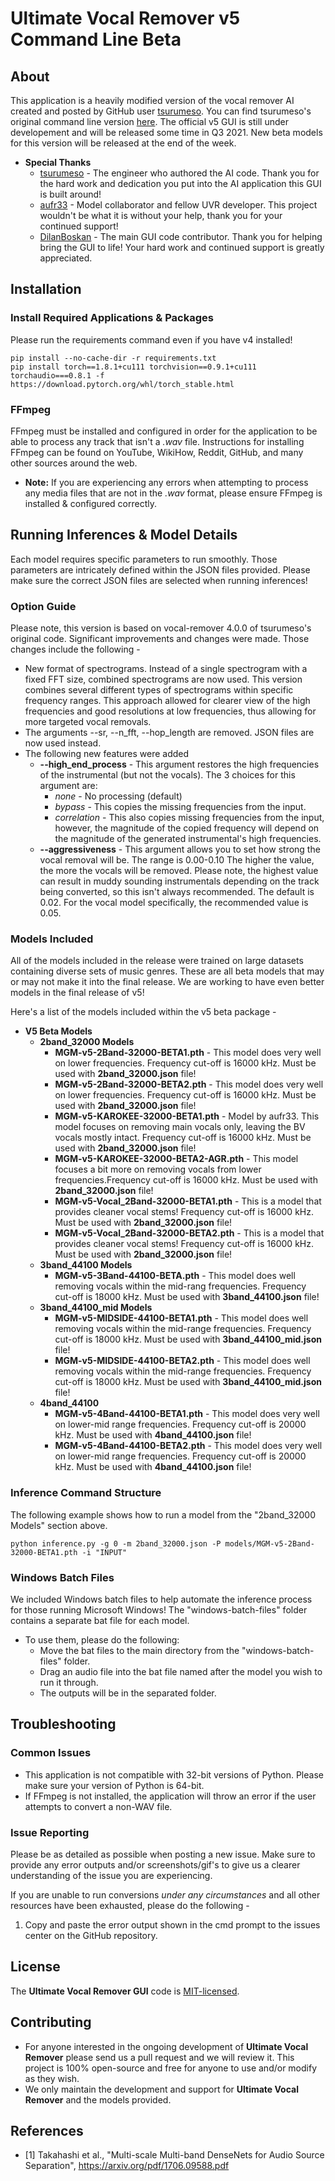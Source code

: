 # Ultimate Vocal Remover v5 Command Line Beta

## About

This application is a heavily modified version of the vocal remover AI created and posted by GitHub user [tsurumeso](https://github.com/tsurumeso). You can find tsurumeso's original command line version [here](https://github.com/tsurumeso/vocal-remover). The official v5 GUI is still under developement and will be released some time in Q3 2021. New beta models for this version will be released at the end of the week.

- **Special Thanks**
    - [tsurumeso](https://github.com/tsurumeso) - The engineer who authored the AI code. Thank you for the hard work and dedication you put into the AI application this GUI is built around!
    - [aufr33](https://github.com/aufr33) - Model collaborator and fellow UVR developer. This project wouldn't be what it is without your help, thank you for your continued support!
    - [DilanBoskan](https://github.com/DilanBoskan) - The main GUI code contributor. Thank you for helping bring the GUI to life! Your hard work and continued support is greatly appreciated.

## Installation

### Install Required Applications & Packages

Please run the requirements command even if you have v4 installed!

```
pip install --no-cache-dir -r requirements.txt
pip install torch==1.8.1+cu111 torchvision==0.9.1+cu111 torchaudio===0.8.1 -f https://download.pytorch.org/whl/torch_stable.html
```

### FFmpeg 

FFmpeg must be installed and configured in order for the application to be able to process any track that isn't a *.wav* file. Instructions for installing FFmpeg can be found on YouTube, WikiHow, Reddit, GitHub, and many other sources around the web.

- **Note:** If you are experiencing any errors when attempting to process any media files that are not in the *.wav* format, please ensure FFmpeg is installed & configured correctly.

## Running Inferences & Model Details

Each model requires specific parameters to run smoothly. Those parameters are intricately defined within the JSON files provided. Please make sure the correct JSON files are selected when running inferences!

### Option Guide

Please note, this version is based on vocal-remover 4.0.0 of tsurumeso's original code. Significant improvements and changes were made. Those changes include the following - 

- New format of spectrograms. Instead of a single spectrogram with a fixed FFT size, combined spectrograms are now used. This version combines several different types of spectrograms within specific frequency ranges. This approach allowed for clearer view of the high frequencies and good resolutions at low frequencies, thus allowing for more targeted vocal removals.
- The arguments --sr, --n_fft, --hop_length are removed. JSON files are now used instead.
- The following new features were added
	- **--high_end_process** - This argument restores the high frequencies of the instrumental (but not the vocals). The 3 choices for this argument are:
		- *none* - No processing (default)
		- *bypass* - This copies the missing frequencies from the input.
		- *correlation* - This also copies missing frequencies from the input, however, the magnitude of the copied frequency will depend on the magnitude of the generated instrumental's high frequencies.
	- **--aggressiveness** - This argument allows you to set how strong the vocal removal will be. The range is 0.00-0.10 The higher the value, the more the vocals will be removed. Please note, the highest value can result in muddy sounding instrumentals depending on the track being converted, so this isn't always recommended. The default is 0.02. For the vocal model specifically, the recommended value is 0.05.

### Models Included

All of the models included in the release were trained on large datasets containing diverse sets of music genres. These are all beta models that may or may not make it into the final release. We are working to have even better models in the final release of v5!

Here's a list of the models included within the v5 beta package -

- **V5 Beta Models**
    - **2band_32000 Models**
        - **MGM-v5-2Band-32000-BETA1.pth** - This model does very well on lower frequencies. Frequency cut-off is 16000 kHz. Must be used with **2band_32000.json** file!
        - **MGM-v5-2Band-32000-BETA2.pth** - This model does very well on lower frequencies. Frequency cut-off is 16000 kHz. Must be used with **2band_32000.json** file!
        - **MGM-v5-KAROKEE-32000-BETA1.pth** - Model by aufr33. This model focuses on removing main vocals only, leaving the BV vocals mostly intact. Frequency cut-off is 16000 kHz. Must be used with **2band_32000.json** file!
        - **MGM-v5-KAROKEE-32000-BETA2-AGR.pth** - This model focuses a bit more on removing vocals from lower frequencies.Frequency cut-off is 16000 kHz. Must be used with **2band_32000.json** file!
        - **MGM-v5-Vocal_2Band-32000-BETA1.pth** - This is a model that provides cleaner vocal stems! Frequency cut-off is 16000 kHz. Must be used with **2band_32000.json** file!
        - **MGM-v5-Vocal_2Band-32000-BETA2.pth** - This is a model that provides cleaner vocal stems! Frequency cut-off is 16000 kHz. Must be used with **2band_32000.json** file!
    - **3band_44100 Models**
        - **MGM-v5-3Band-44100-BETA.pth** - This model does well removing vocals within the mid-rang frequencies. Frequency cut-off is 18000 kHz. Must be used with **3band_44100.json** file!
    - **3band_44100_mid Models**
        - **MGM-v5-MIDSIDE-44100-BETA1.pth** - This model does well removing vocals within the mid-range frequencies. Frequency cut-off is 18000 kHz. Must be used with **3band_44100_mid.json** file!
        - **MGM-v5-MIDSIDE-44100-BETA2.pth** - This model does well removing vocals within the mid-range frequencies. Frequency cut-off is 18000 kHz. Must be used with **3band_44100_mid.json** file!
    - **4band_44100**
        - **MGM-v5-4Band-44100-BETA1.pth** - This model does very well on lower-mid range frequencies. Frequency cut-off is 20000 kHz. Must be used with **4band_44100.json** file!
        - **MGM-v5-4Band-44100-BETA2.pth** - This model does very well on lower-mid range frequencies. Frequency cut-off is 20000 kHz. Must be used with **4band_44100.json** file!

### Inference Command Structure

The following example shows how to run a model from the "2band_32000 Models" section above.
```
python inference.py -g 0 -m 2band_32000.json -P models/MGM-v5-2Band-32000-BETA1.pth -i "INPUT"
```

### Windows Batch Files

We included Windows batch files to help automate the inference process for those running Microsoft Windows! The "windows-batch-files" folder contains a separate bat file for each model.

- To use them, please do the following:
	- Move the bat files to the main directory from the "windows-batch-files" folder.
	- Drag an audio file into the bat file named after the model you wish to run it through.
	- The outputs will be in the separated folder.

## Troubleshooting

### Common Issues

- This application is not compatible with 32-bit versions of Python. Please make sure your version of Python is 64-bit. 
- If FFmpeg is not installed, the application will throw an error if the user attempts to convert a non-WAV file.

### Issue Reporting

Please be as detailed as possible when posting a new issue. Make sure to provide any error outputs and/or screenshots/gif's to give us a clearer understanding of the issue you are experiencing.

If you are unable to run conversions *under any circumstances* and all other resources have been exhausted, please do the following - 

1. Copy and paste the error output shown in the cmd prompt to the issues center on the GitHub repository.

## License

The **Ultimate Vocal Remover GUI** code is [MIT-licensed](LICENSE). 

## Contributing

- For anyone interested in the ongoing development of **Ultimate Vocal Remover** please send us a pull request and we will review it. This project is 100% open-source and free for anyone to use and/or modify as they wish. 
- We only maintain the development and support for **Ultimate Vocal Remover** and the models provided. 

## References
- [1] Takahashi et al., "Multi-scale Multi-band DenseNets for Audio Source Separation", https://arxiv.org/pdf/1706.09588.pdf
